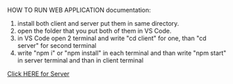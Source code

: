HOW TO RUN WEB APPLICATION
documentation:

1. install both client and server put them in same directory. 
2. open the folder that you put both of them in VS Code.
3. in VS Code open 2 terminal and write "cd client" for one, than "cd server" for second terminal
4. write "npm i" or "npm install" in each terminal and than write "npm start" in server terminal and than in client terminal


[Click HERE for Server](https://github.com/vusyy/server)

